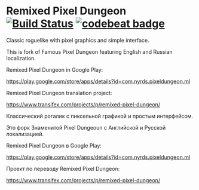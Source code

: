 Remixed Pixel Dungeon [![Build Status](https://travis-ci.org/NYRDS/pixel-dungeon-remix.svg?branch=master)](https://travis-ci.org/NYRDS/pixel-dungeon-remix) [![codebeat badge](https://codebeat.co/badges/53dde841-192d-4c22-8025-b4036864919f)](https://codebeat.co/projects/github-com-nyrds-pixel-dungeon-remix-master)
=====================

Classic roguelike with pixel graphics and simple interface.

This is fork of Famous Pixel Dungeon featuring English and Russian localization.

Remixed Pixel Dungeon in Google Play: 

https://play.google.com/store/apps/details?id=com.nyrds.pixeldungeon.ml

Remixed Pixel Dungeon translation project:

https://www.transifex.com/projects/p/remixed-pixel-dungeon/

Классический рогалик с пиксельной графикой и простым интерфейсом.

Это форк Знаменитой Pixel Dungeoun с Английской и Русской локализацией.

Remixed Pixel Dungeon в Google Play: 

https://play.google.com/store/apps/details?id=com.nyrds.pixeldungeon.ml

Проект по переводу Remixed Pixel Dungeon:

https://www.transifex.com/projects/p/remixed-pixel-dungeon/

